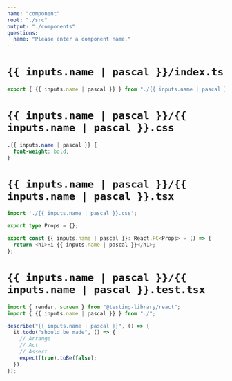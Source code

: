 ```yaml
---
name: "component"
root: "./src"
output: "./components"
questions:
  name: "Please enter a component name."
---
```


# `{{ inputs.name | pascal }}/index.ts`

```typescript
export { {{ inputs.name | pascal }} } from "./{{ inputs.name | pascal }}";
```

# `{{ inputs.name | pascal }}/{{ inputs.name | pascal }}.css`

```css
.{{ inputs.name | pascal }} {
  font-weight: bold;
}
```

# `{{ inputs.name | pascal }}/{{ inputs.name | pascal }}.tsx`

```typescript
import './{{ inputs.name | pascal }}.css';

export type Props = {};

export const {{ inputs.name | pascal }}: React.FC<Props> = () => {
  return <h1>Hi {{ inputs.name | pascal }}</h1>;
};
```

# `{{ inputs.name | pascal }}/{{ inputs.name | pascal }}.test.tsx`

```typescript
import { render, screen } from "@testing-library/react";
import { {{ inputs.name | pascal }} } from "./";

describe("{{ inputs.name | pascal }}", () => {
  it.todo("should be made", () => {
    // Arrange
    // Act
    // Assert
    expect(true).toBe(false);
  });
});
```

